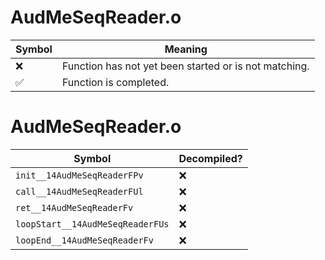 # AudMeSeqReader.o
| Symbol | Meaning 
| ------------- | ------------- 
| :x: | Function has not yet been started or is not matching. 
| :white_check_mark: | Function is completed. 


# AudMeSeqReader.o
| Symbol | Decompiled? |
| ------------- | ------------- |
| `init__14AudMeSeqReaderFPv` | :x: |
| `call__14AudMeSeqReaderFUl` | :x: |
| `ret__14AudMeSeqReaderFv` | :x: |
| `loopStart__14AudMeSeqReaderFUs` | :x: |
| `loopEnd__14AudMeSeqReaderFv` | :x: |
